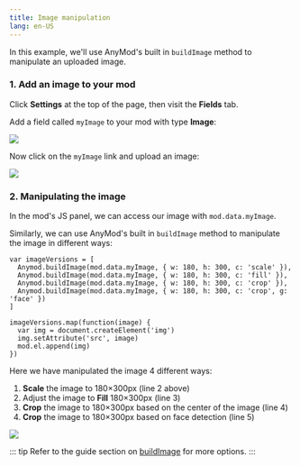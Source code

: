 ```yaml
---
title: Image manipulation
lang: en-US
---
```


In this example, we'll use AnyMod's built in `buildImage` method to manipulate an uploaded image.

### 1. Add an image to your mod

Click **Settings** at the top of the page, then visit the **Fields** tab.

Add a field called `myImage` to your mod with type **Image**:

<img src="https://res.cloudinary.com/component/image/upload/c_scale,w_1200/v1534900634/image-manipulation-01_agnlns.png">

Now click on the `myImage` link and upload an image:

<img src="https://res.cloudinary.com/component/image/upload/c_scale,w_1200/v1534901106/image-manipulation-02_olaxx8.png">

### 2. Manipulating the image

In the mod's JS panel, we can access our image with `mod.data.myImage`.

Similarly, we can use AnyMod's built in `buildImage` method to manipulate the image in different ways:

```js{2-5}
var imageVersions = [
  Anymod.buildImage(mod.data.myImage, { w: 180, h: 300, c: 'scale' }),
  Anymod.buildImage(mod.data.myImage, { w: 180, h: 300, c: 'fill' }),
  Anymod.buildImage(mod.data.myImage, { w: 180, h: 300, c: 'crop' }),
  Anymod.buildImage(mod.data.myImage, { w: 180, h: 300, c: 'crop', g: 'face' })
]

imageVersions.map(function(image) {
  var img = document.createElement('img')
  img.setAttribute('src', image)
  mod.el.append(img)
})
```

Here we have manipulated the image 4 different ways:

1. **Scale** the image to 180&times;300px (line 2 above)
2. Adjust the image to **Fill** 180&times;300px (line 3)
3. **Crop** the image to 180&times;300px based on the center of the image (line 4)
4. **Crop** the image to 180&times;300px based on face detection (line 5)

<img src="https://res.cloudinary.com/component/image/upload/c_scale,w_1200/v1534901783/image-manipulation-03_vgrd8c.png">

::: tip
Refer to the guide section on [buildImage](/guide/global-methods.html#anymod-buildimage) for more options.
:::